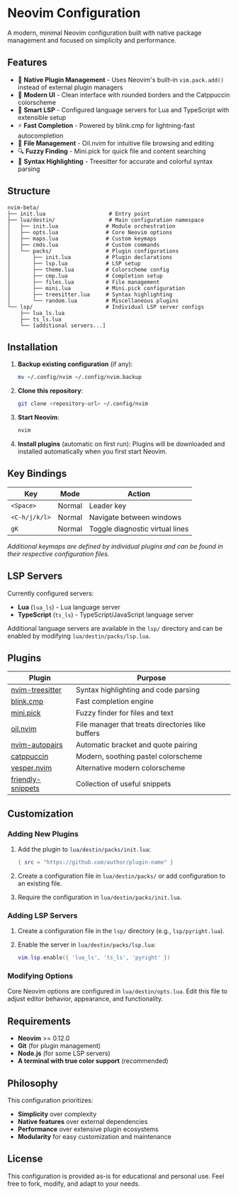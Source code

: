 # Neovim Configuration

A modern, minimal Neovim configuration built with native package management and focused on simplicity and performance.

## Features

- 🚀 **Native Plugin Management** - Uses Neovim's built-in `vim.pack.add()` instead of external plugin managers
- 🎨 **Modern UI** - Clean interface with rounded borders and the Catppuccin colorscheme
- 🧠 **Smart LSP** - Configured language servers for Lua and TypeScript with extensible setup
- ⚡ **Fast Completion** - Powered by blink.cmp for lightning-fast autocompletion
- 📁 **File Management** - Oil.nvim for intuitive file browsing and editing
- 🔍 **Fuzzy Finding** - Mini.pick for quick file and content searching
- 🌈 **Syntax Highlighting** - Treesitter for accurate and colorful syntax parsing

## Structure

```
nvim-beta/
├── init.lua                    # Entry point
├── lua/destin/                 # Main configuration namespace
│   ├── init.lua               # Module orchestration
│   ├── opts.lua               # Core Neovim options
│   ├── maps.lua               # Custom keymaps
│   ├── cmds.lua               # Custom commands
│   └── packs/                 # Plugin configurations
│       ├── init.lua           # Plugin declarations
│       ├── lsp.lua            # LSP setup
│       ├── theme.lua          # Colorscheme config
│       ├── cmp.lua            # Completion setup
│       ├── files.lua          # File management
│       ├── mini.lua           # Mini.pick configuration
│       ├── treesitter.lua     # Syntax highlighting
│       └── random.lua         # Miscellaneous plugins
└── lsp/                       # Individual LSP server configs
    ├── lua_ls.lua
    ├── ts_ls.lua
    └── [additional servers...]
```

## Installation

1. **Backup existing configuration** (if any):
   ```bash
   mv ~/.config/nvim ~/.config/nvim.backup
   ```

2. **Clone this repository**:
   ```bash
   git clone <repository-url> ~/.config/nvim
   ```

3. **Start Neovim**:
   ```bash
   nvim
   ```

4. **Install plugins** (automatic on first run):
   Plugins will be downloaded and installed automatically when you first start Neovim.

## Key Bindings

| Key | Mode | Action |
|-----|------|--------|
| `<Space>` | Normal | Leader key |
| `<C-h/j/k/l>` | Normal | Navigate between windows |
| `gK` | Normal | Toggle diagnostic virtual lines |

*Additional keymaps are defined by individual plugins and can be found in their respective configuration files.*

## LSP Servers

Currently configured servers:
- **Lua** (`lua_ls`) - Lua language server
- **TypeScript** (`ts_ls`) - TypeScript/JavaScript language server

Additional language servers are available in the `lsp/` directory and can be enabled by modifying `lua/destin/packs/lsp.lua`.

## Plugins

| Plugin | Purpose |
|--------|---------|
| [nvim-treesitter](https://github.com/nvim-treesitter/nvim-treesitter) | Syntax highlighting and code parsing |
| [blink.cmp](https://github.com/saghen/blink.cmp) | Fast completion engine |
| [mini.pick](https://github.com/nvim-mini/mini.pick) | Fuzzy finder for files and text |
| [oil.nvim](https://github.com/stevearc/oil.nvim) | File manager that treats directories like buffers |
| [nvim-autopairs](https://github.com/windwp/nvim-autopairs) | Automatic bracket and quote pairing |
| [catppuccin](https://github.com/catppuccin/nvim) | Modern, soothing pastel colorscheme |
| [vesper.nvim](https://github.com/datsfilipe/vesper.nvim) | Alternative modern colorscheme |
| [friendly-snippets](https://github.com/rafamadriz/friendly-snippets) | Collection of useful snippets |

## Customization

### Adding New Plugins

1. Add the plugin to `lua/destin/packs/init.lua`:
   ```lua
   { src = "https://github.com/author/plugin-name" }
   ```

2. Create a configuration file in `lua/destin/packs/` or add configuration to an existing file.

3. Require the configuration in `lua/destin/packs/init.lua`.

### Adding LSP Servers

1. Create a configuration file in the `lsp/` directory (e.g., `lsp/pyright.lua`).

2. Enable the server in `lua/destin/packs/lsp.lua`:
   ```lua
   vim.lsp.enable({ 'lua_ls', 'ts_ls', 'pyright' })
   ```

### Modifying Options

Core Neovim options are configured in `lua/destin/opts.lua`. Edit this file to adjust editor behavior, appearance, and functionality.

## Requirements

- **Neovim** >= 0.12.0
- **Git** (for plugin management)
- **Node.js** (for some LSP servers)
- **A terminal with true color support** (recommended)

## Philosophy

This configuration prioritizes:
- **Simplicity** over complexity
- **Native features** over external dependencies
- **Performance** over extensive plugin ecosystems
- **Modularity** for easy customization and maintenance

## License

This configuration is provided as-is for educational and personal use. Feel free to fork, modify, and adapt to your needs.

